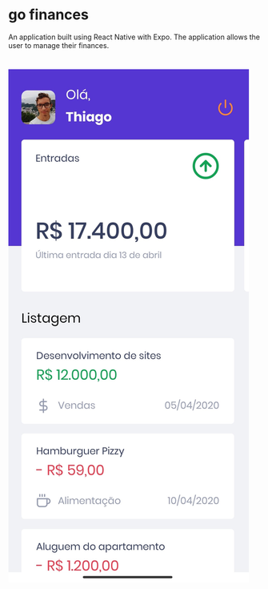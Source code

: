# go finances
An application built using React Native with Expo. The application allows the user to manage their finances.
#
![alt imagem da aplicação](https://github.com/euthribeiro/gofinances/blob/master/public/exemple.jpg?raw=true)
